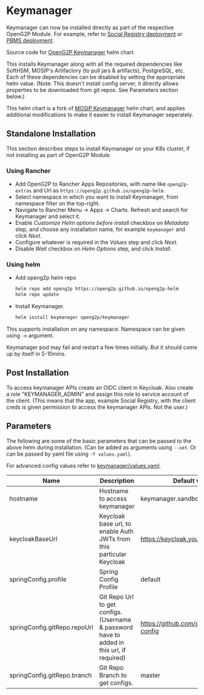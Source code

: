 # Keymanager

Keymanager can now be installed directly as part of the respective OpenG2P Module. For example, refer to [Social Registry deployment](https://docs.openg2p.org/social-registry/deployment) or [PBMS deployment](https://docs.openg2p.org/pbms/deployment).

Source code for [OpenG2P Keymanager](../../charts/keymanager) helm chart.

This installs Keymanager along with all the required dependencies like SoftHSM, MOSIP's Artifactory (to pull jars & artifacts), PostgreSQL, etc. Each of these dependencies can be disabled by setting the appropriate helm value. (Note: This doesn't install config server, it directly allows properties to be downloaded from git repos. See Parameters section below.)

This helm chart is a fork of [MOSIP Keymanager](https://github.com/mosip/mosip-helm/tree/master/charts/keymanager) helm chart, and applies additional modifications to make it easier to install Keymanager seperately.

## Standalone Installation

This section describes steps to install Keymanager on your K8s cluster, if not installing as part of OpenG2P Module.

### Using Rancher

- Add OpenG2P to Rancher Apps Repositories, with name like `openg2p-extras` and Url as `https://openg2p.github.io/openg2p-helm`.
- Select namespace in which you want to install Keymanager, from namespace filter on the top-right.
- Navigate to Rancher Menu -> Apps -> Charts. Refresh and search for Keymanager and select it.
- Enable _Customize Helm options before install_ checkbox on _Metadata_ step, and choose any installation name, for example `keymanager` and click _Next_.
- Configure whatever is required in the _Values_ step and click _Next_.
- Disable _Wait_ checkbox on _Helm Options_ step, and click _Install_.

### Using helm

- Add openg2p helm repo
  ```sh
  helm repo add openg2p https://openg2p.github.io/openg2p-helm
  helm repo update
  ```
- Install Keymanager.
  ```sh
  helm install keymanager openg2p/keymanager
  ```

This supports installation on any namespace. Namespace can be given using `-n` argument.

Keymanager pod may fail and restart a few times initially. But it should come up by itself in 5-10mins.

## Post Installation

To access keymanager APIs create an OIDC client in Keycloak. Also create a role "KEYMANAGER_ADMIN" and assign this role to service account of the client. (This means that the app, example Social Registry, with the client creds is given permission to access the keymanager APIs. Not the user.)

## Parameters

The following are some of the basic parameters that can be passed to the above helm during installation. (Can be  added as arguments using `--set`. Or can be passed by yaml file using `-f values.yaml`).

For advanced config values refer to [keymanager/values.yaml](../../charts/keymanager/values.yaml).

|Name|Description|Default value|
|-|-|-|
|hostname|Hostname to access keymanager|keymanager.sandbox.your.org|
|keycloakBaseUrl|Keycloak base url, to enable Auth JWTs from this particular Keycloak|https://keycloak.your.org|
|springConfig.profile|Spring Config Profile|default|
|springConfig.gitRepo.repoUrl|Git Repo Url to get configs. (Username & password have to added in this url, if required)|https://github.com/openg2p/mosip-config|
|springConfig.gitRepo.branch|Git Repo Branch to get configs.|master|
